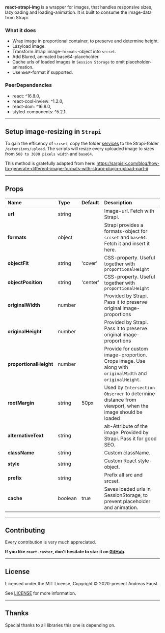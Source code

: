 **react-strapi-img** is a wrapper for images, that handles responsive sizes, lazyloading and loading-animation. It is built to consume the image-data from Strapi.

### What it does

- Wrap image in proportional container, to preserve and determine height.
- Lazyload image.
- Transform Strapi image-`formats`-object into `srcset`.
- Add Blured, animated base64-placeholder.
- Cache urls of loaded images in `Session Storage` to omit placeholder-animation.
- Use `WebP`-format if supported.

### PeerDependencies

- react: ^16.8.0,
- react-cool-inview: ^1.2.0,
- react-dom: ^16.8.0,
- styled-components: ^5.2.1

---

## Setup image-resizing in `Strapi`

To gain the efficency of `srcset`, copy the folder [services](services) to the Strapi-folder `/extensions/upload`. The scripts will resize every uploaded image to sizes from `500 to 3000 pixels width` and `base64`.

This method is gratefully adapted from here:
https://sarpisik.com/blog/how-to-generate-different-image-formats-with-strapi-plugin-upload-part-ii

---

## Props

| **Name**               | **Type** | **Default** | **Description**                                                                                        |
| :--------------------- | :------- | :---------- | :----------------------------------------------------------------------------------------------------- |
| **url**                | string   |             | Image-url. Fetch with Strapi.                                                                          |
| **formats**            | object   |             | Strapi provides a formats-object for `srcset` and `base64`. Fetch it and insert it here.               |
| **objectFit**          | string   | 'cover'     | CSS-property. Useful together with `proportionalHeight`                                                |
| **objectPosition**     | string   | 'center'    | CSS-property. Useful together with `proportionalHeight`                                                |
| **originalWidth**      | number   |             | Provided by Strapi. Pass it to preserve original image-proportions                                     |
| **originalHeight**     | number   |             | Provided by Strapi. Pass it to preserve original image-proportions                                     |
| **proportionalHeight** | number   |             | Provide for custom image-proportion. Crops image. Use along with `originalWidth` and `originalHeight`. |
| **rootMargin**         | string   | 50px        | Used by `Intersection Observer` to determine distance from viewport, when the image should be loaded   |
| **alternativeText**    | string   |             | alt-Attribute of the image. Provided by Strapi. Pass it for good SEO.                                  |
| **className**          | string   |             | Custom className.                                                                                      |
| **style**              | string   |             | Custom React style-object.                                                                             |
| **prefix**             | string   |             | Prefix all src and srcset.                                                                             |
| **cache**              | boolean  | true        | Saves loaded urls in SessionStorage, to prevent placeholder and animation.                             |

---

## Contributing

Every contribution is very much appreciated.

**If you like `react-raster`, don't hesitate to star it on [GitHub](https://github.com/AndreasFaust/react-raster).**

---

## License

Licensed under the MIT License, Copyright © 2020-present Andreas Faust.

See [LICENSE](LICENSE) for more information.

---

## Thanks

Special thanks to all libraries this one is depending on.
